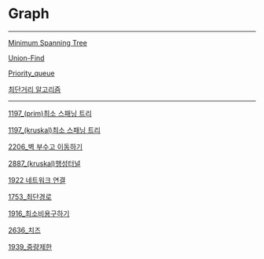 # Graph

---

[Minimum Spanning Tree](Graph%20c873642832f74e899650bc216e7d118c/Minimum%20Spanning%20Tree%2040232e1de14d4c209b68805c2c0ca68b.md)

[Union-Find](Graph%20c873642832f74e899650bc216e7d118c/Union-Find%205f9c469108b5464fa90bc7086ae2155f.md)

[Priority_queue](Graph%20c873642832f74e899650bc216e7d118c/Priority_queue%2081fce0398597417b8b212affe5d1184d.md)

[최단거리 알고리즘](Graph%20c873642832f74e899650bc216e7d118c/%E1%84%8E%E1%85%AC%E1%84%83%E1%85%A1%E1%86%AB%E1%84%80%E1%85%A5%E1%84%85%E1%85%B5%20%E1%84%8B%E1%85%A1%E1%86%AF%E1%84%80%E1%85%A9%E1%84%85%E1%85%B5%E1%84%8C%E1%85%B3%E1%86%B7%20646dd2a232d14d66a18ffeeeb27fc96a.md)

---

[1197_(prim)최소 스패닝 트리](Graph%20c873642832f74e899650bc216e7d118c/1197_(prim)%E1%84%8E%E1%85%AC%E1%84%89%E1%85%A9%20%E1%84%89%E1%85%B3%E1%84%91%E1%85%A2%E1%84%82%E1%85%B5%E1%86%BC%20%E1%84%90%E1%85%B3%E1%84%85%E1%85%B5%20dac17fcffbed4cbb816b6260e1b4352d.md)

[1197_(kruskal)최소 스패닝 트리](Graph%20c873642832f74e899650bc216e7d118c/1197_(kruskal)%E1%84%8E%E1%85%AC%E1%84%89%E1%85%A9%20%E1%84%89%E1%85%B3%E1%84%91%E1%85%A2%E1%84%82%E1%85%B5%E1%86%BC%20%E1%84%90%E1%85%B3%E1%84%85%E1%85%B5%200d0f080e1d8f48f88506fef3a49250d9.md)

[2206_벽 부수고 이동하기](Graph%20c873642832f74e899650bc216e7d118c/2206_%E1%84%87%E1%85%A7%E1%86%A8%20%E1%84%87%E1%85%AE%E1%84%89%E1%85%AE%E1%84%80%E1%85%A9%20%E1%84%8B%E1%85%B5%E1%84%83%E1%85%A9%E1%86%BC%E1%84%92%E1%85%A1%E1%84%80%E1%85%B5%207095c6a5ff8b4e9591f3ab99ee0d63c8.md)

[2887_(kruskal)행성터널](Graph%20c873642832f74e899650bc216e7d118c/2887_(kruskal)%E1%84%92%E1%85%A2%E1%86%BC%E1%84%89%E1%85%A5%E1%86%BC%E1%84%90%E1%85%A5%E1%84%82%E1%85%A5%E1%86%AF%2010da08d23d5b4a15af67a2479a22d5d9.md)

[1922 네트워크 연결](Graph%20c873642832f74e899650bc216e7d118c/1922%20%E1%84%82%E1%85%A6%E1%84%90%E1%85%B3%E1%84%8B%E1%85%AF%E1%84%8F%E1%85%B3%20%E1%84%8B%E1%85%A7%E1%86%AB%E1%84%80%E1%85%A7%E1%86%AF%20e03a4675faaa4f9d89ce46a591fc815b.md)

[1753_최단경로](Graph%20c873642832f74e899650bc216e7d118c/1753_%E1%84%8E%E1%85%AC%E1%84%83%E1%85%A1%E1%86%AB%E1%84%80%E1%85%A7%E1%86%BC%E1%84%85%E1%85%A9%2084225f13357a4d20af158ac7c463c340.md)

[1916_최소비용구하기](Graph%20c873642832f74e899650bc216e7d118c/1916_%E1%84%8E%E1%85%AC%E1%84%89%E1%85%A9%E1%84%87%E1%85%B5%E1%84%8B%E1%85%AD%E1%86%BC%E1%84%80%E1%85%AE%E1%84%92%E1%85%A1%E1%84%80%E1%85%B5%20091bde4ca36d49e0852f560717461d98.md)

[2636_치즈](Graph%20c873642832f74e899650bc216e7d118c/2636_%E1%84%8E%E1%85%B5%E1%84%8C%E1%85%B3%200d18c41d2a05467e943c5d0359ee8e70.md)

[1939_중량제한](https://www.notion.so/1939_-e17898003580466aa25619165a126c4a)